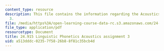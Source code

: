 ```yaml
---
content_type: resource
description: This file contains the information regarding the Acoustics assignment
  3.
file: /media/https%3A/open-learning-course-data-rc.s3.amazonaws.com/24-915-linguistic-phonetics-fall-2015/a513dddc02357f5826b88f81c35bcb4d_MIT24_915F15_Assignment4.pdf
file_type: application/pdf
resourcetype: Document
title: 24.915 Linguistic Phonetics Acoustics assignment 3
uid: a513dddc-0235-7f58-26b8-8f81c35bcb4d
---
```

